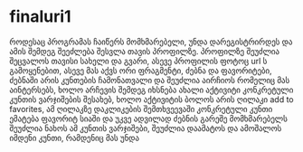 # finaluri1
როდესაც პროგრამას ჩაიწერს მომხმარებელი, უნდა დარეგისტრირდეს და ამის შემდეგ შეეძლება შესვლა თავის პროფილზე. პროფილზე შეუძლია შეცვალოს თავისი სახელი და გვარი, ასევე პროფილის
ფოტოც url ს გამოყენებით, ასევე მას აქვს ორი ფრაგმენტი, ძებნა და ფავორიტები, ძებნაში არის კუნთების ჩამონათვალი და შეუძლია აირჩიოს რომელიც მას აინტერსებს, ხოლო არჩევის შემდეგ 
იხსნება ახალი აქტივიტი კონკრეტული კუნთის ვარჯიშების შესახებ, ხოლო აქტივიტის ბოლოს არის ღილაკი add to favorites, ამ ღილაკზე დაკლიკების შემთხვეევაში კონკრეტული კუნთი ემატება 
ფავორიტ სიაში და უკვე ადვილად ძებნის გარეშე მომხმარებელს შეუძლია ნახოს ამ კუნთის ვარჯიშები, შეუძლია დაამატოს და ამოშალოს იმდენი კუნთი, რამდენიც მას უნდა
